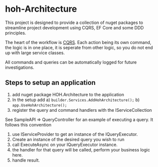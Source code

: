 # hoh-Architecture

This project is designed to provide a collection of nuget packages to streamline project development using CQRS, EF Core and some DDD principles.

The heart of the workflow is [CQRS](https://martinfowler.com/bliki/CQRS.html). Each action being its own command, the logic is in one place, it is seperate from other logic, so you do not end up with large service classes.

All commands and queries can be automatically logged for future investigations.

## Steps to setup an application
1) add nuget package HOH.Architecture to the application
2) In the setup add
	a) `builder.Services.AddHohArchitecture();`
	b) `app.UseHohArchitecture();`
3) register the query and command handlers with the IServiceCollection

See SampleAPI => QueryController for an example of executing a query.  It follows this convention
1) use IServiceProvider to get an instance of the IQueryExecutor.
2) Create an instance of the desired query you wish to run
3) call ExecuteAsync on your IQueryExecutor instance.
4) the handler for that query will be called, perform your business logic here.
5) handle result.
